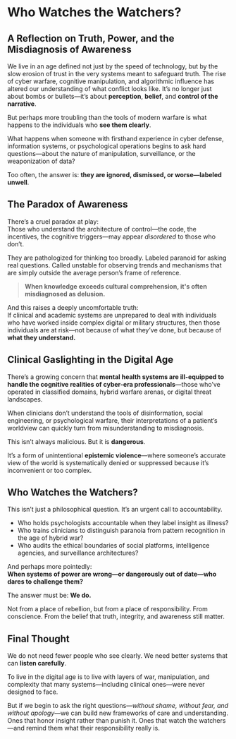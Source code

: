 # Who Watches the Watchers?

## A Reflection on Truth, Power, and the Misdiagnosis of Awareness


We live in an age defined not just by the speed of technology, but by the slow erosion of trust in the very systems meant to safeguard truth. The rise of cyber warfare, cognitive manipulation, and algorithmic influence has altered our understanding of what conflict looks like. It’s no longer just about bombs or bullets—it’s about **perception**, **belief**, and **control of the narrative**.

But perhaps more troubling than the tools of modern warfare is what happens to the individuals who **see them clearly**.

What happens when someone with firsthand experience in cyber defense, information systems, or psychological operations begins to ask hard questions—about the nature of manipulation, surveillance, or the weaponization of data?

Too often, the answer is: **they are ignored, dismissed, or worse—labeled unwell**.

## The Paradox of Awareness

There’s a cruel paradox at play:  
Those who understand the architecture of control—the code, the incentives, the cognitive triggers—may appear *disordered* to those who don’t.

They are pathologized for thinking too broadly. Labeled paranoid for asking real questions. Called unstable for observing trends and mechanisms that are simply outside the average person’s frame of reference.

> **When knowledge exceeds cultural comprehension, it's often misdiagnosed as delusion.**

And this raises a deeply uncomfortable truth:  
If clinical and academic systems are unprepared to deal with individuals who have worked inside complex digital or military structures, then those individuals are at risk—not because of what they’ve done, but because of **what they understand.**

## Clinical Gaslighting in the Digital Age

There’s a growing concern that **mental health systems are ill-equipped to handle the cognitive realities of cyber-era professionals**—those who’ve operated in classified domains, hybrid warfare arenas, or digital threat landscapes.

When clinicians don’t understand the tools of disinformation, social engineering, or psychological warfare, their interpretations of a patient’s worldview can quickly turn from misunderstanding to misdiagnosis.

This isn’t always malicious. But it is **dangerous**.

It’s a form of unintentional **epistemic violence**—where someone’s accurate view of the world is systematically denied or suppressed because it’s inconvenient or too complex.

## Who Watches the Watchers?

This isn’t just a philosophical question. It’s an urgent call to accountability.

- Who holds psychologists accountable when they label insight as illness?
- Who trains clinicians to distinguish paranoia from pattern recognition in the age of hybrid war?
- Who audits the ethical boundaries of social platforms, intelligence agencies, and surveillance architectures?

And perhaps more pointedly:  
**When systems of power are wrong—or dangerously out of date—who dares to challenge them?**

The answer must be: **We do.**

Not from a place of rebellion, but from a place of responsibility. From conscience. From the belief that truth, integrity, and awareness still matter.

## Final Thought

We do not need fewer people who see clearly. We need better systems that can **listen carefully**.

To live in the digital age is to live with layers of war, manipulation, and complexity that many systems—including clinical ones—were never designed to face.

But if we begin to ask the right questions—*without shame, without fear, and without apology*—we can build new frameworks of care and understanding. Ones that honor insight rather than punish it. Ones that watch the watchers—and remind them what their responsibility really is.
